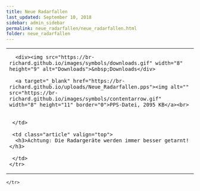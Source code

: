 ```yaml
---
title: Neue Radarfallen
last_updated: September 10, 2018
sidebar: admin_sidebar
permalink: neue_radarfallen/neue_radarfallen.html
folder: neue_radarfallen
---
```


<tbody><tr>
     <td valign="top">

   <table cellpadding="0" cellspacing="0" border="0" summary="" width="450">
    <tbody><tr width="450">
     <td valign="top" class="articleleftcolumn">
      <img src="https://br-richard.github.io/images/neue_radarfallen/Polizist.1.jpeg" alt="" border="0"><br>
      
      <div><img src="https://br-richard.github.io/images/symbols/downloads.gif" width="8" height="9" alt="Downloads">&nbsp;Downloads</div>
      
      <a target="_blank" href="https://br-richard.github.io/uploads/Neue_Radarfallen.pps"><img alt="" src="https://br-richard.github.io/images/symbols/contentarrow.gif" width="8" height="11" border="0">PPS-Datei, 2095 KB</a><br>
      
      
     </td>
     
     <td class="article" valign="top">
      <h3>Achtung: Die Radargeräte werden immer besser getarnt!</h3>

     </td>
    </tr>
   </tbody></table>
</td>



<!--
      <img src="https://br-richard.github.io/images/neue_radarfallen/Polizist.1.jpeg" alt="" border="0"><br>
      
      <div><img src="https://br-richard.github.io/images/symbols/downloads.gif" width="8" height="9" alt="Downloads">&nbsp;Downloads</div>
      Hier runterladen!<br>
      <a target="_blank" href="https://br-richard.github.io/uploads/Neue_Radarfallen.pps"><img alt="Hier runterladen!" src="https://br-richard.github.io/images/symbols/contentarrow.gif" width="8" height="11" border="0">PPS-Datei, 2095 KB</a><br>
      
      
     </td>
     
     <td class="article" valign="top">
      <h1>Neue Radarfallen</h1>
      
      <h3>Achtung: Die Radargeräte werden immer besser getarnt!</h3>
      <hr size="1" noshade="sure">
   		
      <div class="articlefooter">Datum: <span class="articlefooternamedate">10.05.2010</span></div>

     

     </td> -->
    </tr>
   </tbody>
